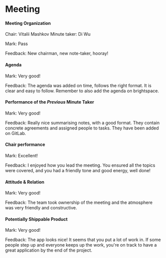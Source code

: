 # Meeting

#### Meeting Organization

Chair: Vitalii Mashkov
Minute taker: Di Wu

Mark: Pass

Feedback: New chairman, new note-taker, hooray!

#### Agenda 

Mark: Very good!

Feedback: The agenda was added on time, follows the right format. It is clear and easy to follow. Remember to also add the agenda on brightspace.

#### Performance of the *Previous* Minute Taker

Mark: Very good!

Feedback: Really nice summarising notes, with a good format. They contain concrete agreements and assigned people to tasks. They have been added on GitLab.


#### Chair performance

Mark: Excellent!

Feedback: I enjoyed how you lead the meeting. You ensured all the topics were covered, and you had a friendly tone and good energy, well done!


#### Attitude & Relation

Mark: Very good!

Feedback: The team took ownership of the meeting and the atmosphere was very friendly and constructive.

#### Potentially Shippable Product

Mark: Very good!

Feedback: The app looks nice! It seems that you put a lot of work in. If some people step up and everyone keeps up the work, you're on track to have a great application by the end of the project.